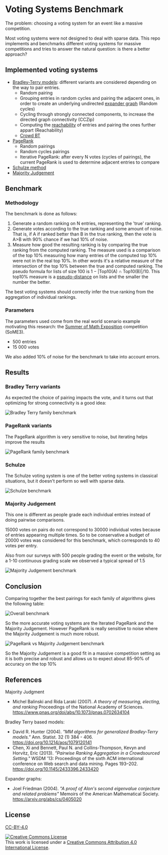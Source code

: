 # Voting Systems Benchmark

The problem: choosing a voting system for an event like a massive competition.

Most voting systems were not designed to deal with sparse data. This repo implements and benchmarks different voting systems for massive competitions and tries to answer the natural question: is there a better approach?

## Implemented voting systems

- [Bradley-Terry models](https://en.wikipedia.org/wiki/Bradley%E2%80%93Terry_model): different variants are considered depending on the way to pair entries.
  - Random pairing
  - Grouping entries in random cycles and pairing the adjacent ones, in order to create an underlying undirected [expander graph](https://en.wikipedia.org/wiki/Expander_graph) (Random cycles)
  - Cycling through strongly connected components, to increase the directed graph connectivity (CCZip)
  - Computing the [reachability](https://en.wikipedia.org/wiki/Reachability) of entries and pairing the ones further appart (Reachability)
  - [Crowd BT](https://pages.stern.nyu.edu/~xchen3/images/crowd_pairwise.pdf)
- [PageRank](https://en.wikipedia.org/wiki/PageRank)
  - Random pairings
  - Random cycles pairings
  - Iterative PageRank: after every N votes (cycles of pairings), the current PageRank is used to determine adjacent entries to compare
- [Schulze method](https://en.wikipedia.org/wiki/Schulze_method)
- [Majority Judgement](https://en.wikipedia.org/wiki/Majority_judgment)

## Benchmark
### Methodology

The benchmark is done as follows:

1. Generate a random ranking on N entries, representing the 'true' ranking.
2. Generate votes according to the true ranking and some amount of noise. That is, if A if ranked better than B in the true ranking, then the vote is A>B with 90% chance if we had 10% of noise.
3. Measure how good the resulting ranking is by comparing the true ranking from the computed ranking. The measure used is a comparison of the top 10% measuring how many entries of the computed top 10% were not in the real top 10%. In other words it's a relative measure of the intersection of the top 10% between the true and computed ranking. The pseudo formula for lists of size 100 is $1-|\mathrm{Top10(A)}\cap\mathrm{Top10(B)}|/10$. This top10% measure is a [pseudo-distance](https://en.wikipedia.org/wiki/Pseudometric_space) on lists and the smaller the number the better.

The best voting systems should correctly infer the true ranking from the aggregation of individual rankings.

### Parameters

The parameters used come from the real world scenario example motivating this research: the [Summer of Math Exposition](some.3b1b.co) competition (SoME3).

- 500 entries
- 15 000 votes

We also added 10% of noise for the benchmark to take into account errors.

## Results

### Bradley Terry variants

As expected the choice of pairing impacts the vote, and it turns out that optimizing for strong connectivity is a good idea:

![Bradley Terry family benchmark](./assets/Bradley%20Terry.png)

### PageRank variants

The PageRank algorithm is very sensitive to noise, but iterating helps improve the results

![PageRank family benchmark](./assets/PageRank.png)

### Schulze

The Schulze voting system is one of the better voting systems in classical situations, but it doesn't perform so well with sparse data.

![Schulze benchmark](./assets/Schulze.png)

### Majority Judgement

This one is different as people grade each individual entries instead of doing pairwise comparisons.

15000 votes on pairs do not correspond to 30000 individual votes because of entries appearing multiple times. So to be conservative a budget of 20000 votes was considered for this benchmark, which corresponds to 40 votes per entry.

Also from our surveys with 500 people grading the event or the website, for a 1-10 continuous grading scale we observed a typical spread of 1.5

![Majority Judgement benchmark](./assets/Majority%20Judgement.png)

## Conclusion

Comparing together the best pairings for each family of algorithms gives the following table:

![Overall benchmark](./assets/Overall.png)

So the more accurate voting systems are the Iterated PageRank and the Majority Judgement. However PageRank is really sensitive to noise where the Majority Judgement is much more robust.

![PageRank vs Majority Judgement benchmark](./assets/PageRank%20vs%20Majority%20Judgement.png)

So the Majority Judgement is a good fit in a massive competition setting as it is both precise and robust and allows us to expect about 85-90% of accuracy on the top 10%


## References

Majority Judgment
- Michel Balinski and Rida Laraki (2007). *A theory of measuring, electing, and ranking* Proceedings of the National Academy of Sciences. https://www.pnas.org/doi/abs/10.1073/pnas.0702634104

Bradley Terry based models:
- David R. Hunter (2004). *"MM algorithms for generalized Bradley-Terry models."* Ann. Statist. 32 (1) 384 - 406. https://doi.org/10.1214/aos/1079120141
- Chen, Xi and Bennett, Paul N. and Collins-Thompson, Kevyn and Horvitz, Eric (2013). *"Pairwise Ranking Aggregation in a Crowdsourced Setting."* WSDM '13: Proceedings of the sixth ACM international conference on Web search and data mining. Pages 193–202.  https://doi.org/10.1145/2433396.2433420

Expander graphs:
- Joel Friedman (2004). *"A proof of Alon's second eigenvalue conjecture and related problems"* Memoirs of the American Mathematical Society. https://arxiv.org/abs/cs/0405020



## License

[CC-BY-4.0](LICENSE)

<a rel="license" href="http://creativecommons.org/licenses/by/4.0/"><img alt="Creative Commons License" style="border-width:0" src="https://i.creativecommons.org/l/by/4.0/88x31.png" /></a><br />This work is licensed under a <a rel="license" href="http://creativecommons.org/licenses/by/4.0/">Creative Commons Attribution 4.0 International License</a>.
